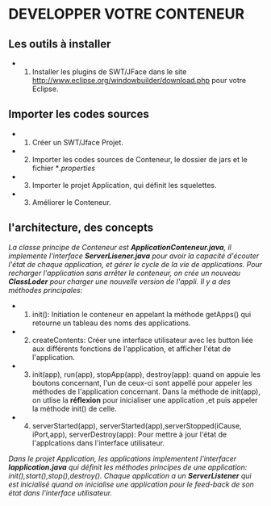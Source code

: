 # DEVELOPPER VOTRE CONTENEUR
## Les outils à installer 
  - 1. Installer les plugins de SWT/JFace dans le site http://www.eclipse.org/windowbuilder/download.php pour votre Eclipse.
## Importer les codes sources
  - 1. Créer un SWT/Jface Projet.
  - 2. Importer les codes sources de Conteneur, le dossier de jars et le fichier **.properties*
  - 3. Importer le projet Application, qui définit les squelettes.
  - 3. Améliorer le Conteneur.
##  l'architecture, des concepts
*La classe principe de Conteneur est **ApplicationConteneur.java**, il implemente l'interface **ServerLisener.java** pour avoir la capacité d'écouter l'état de chaque application, et gérer le cycle de la vie de applications. Pour recharger l'application sans arrêter le conteneur, on crée un nouveau **ClassLoder** pour charger une nouvelle version de l'appli.
Il y a des méthodes principales:*
 - 1.  init(): Initiation le conteneur en appelant la méthode getApps() qui retourne un tableau des noms des applications.
 - 2.  createContents: Créer une interface utilisateur avec les button liée aux différents fonctions de l'application, et     afficher l'état de l'application.
 - 3. init(app), run(app), stopApp(app), destroy(app): quand on appuie les boutons concernant, l'un de ceux-ci sont appellé pour appeler les méthodes de l'application concernant. Dans la méthode de init(app), on utlise la __réflexion__ pour inicialiser une application ,et puis appeler la méthode init() de celle.
 - 4. serverStarted(app), serverStarted(app),serverStopped(iCause, iPort,app), serverDestroy(app): Pour mettre à jour l'état de l'applcations dans l'interface utilisateur.

*Dans le projet Application, les applications implementent l'interfacer **Iapplication.java** qui définit les méthodes principes de une application: init(),start(),stop(),destroy(). Chaque application a un **ServerListener** qui est inicialisé quand on inicialise une application pour le feed-back de son état dans l'interface utilisateur.*
 


